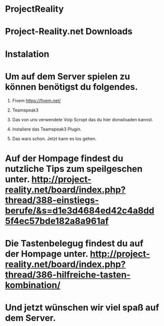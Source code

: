 # ProjectReality


# Project-Reality.net Downloads


# Instalation

# Um auf dem Server spielen zu können benötigst du folgendes.


1. Fivem    https://fivem.net/

2. Teamspeak3

4. Das von uns verwendete Voip Scropt das du hier donwloaden kannst.

5. Instaliere das Teamspeak3 Plugin.

6. Das wars schon. Jetzt kann es los gehen.



# Auf der Hompage findest du nutzliche Tips zum speilgeschen unter.  http://project-reality.net/board/index.php?thread/388-einstiegs-berufe/&s=d1e3d4684ed42c4a8dd5f4ec57bde182a8a961af
# Die Tastenbelegug findest du auf der Hompage unter. http://project-reality.net/board/index.php?thread/386-hilfreiche-tasten-kombination/


# Und jetzt wünschen wir viel spaß auf dem Server. 
